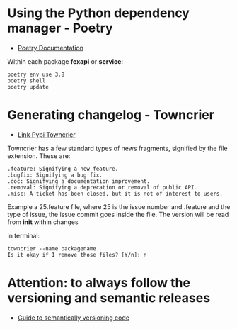 # Using the Python dependency manager - Poetry

* [Poetry Documentation](https://python-poetry.org/docs/)

Within each package __fexapi__ or __service__:
```
poetry env use 3.8
poetry shell
poetry update 
```

# Generating changelog - Towncrier

* [Link Pypi Towncrier](https://pypi.org/project/towncrier/)

Towncrier has a few standard types of news fragments, signified by the file extension. These are:
```
.feature: Signifying a new feature.
.bugfix: Signifying a bug fix.
.doc: Signifying a documentation improvement.
.removal: Signifying a deprecation or removal of public API.
.misc: A ticket has been closed, but it is not of interest to users.
```
Example a 25.feature file, where 25 is the issue number and .feature and the type of issue, the issue commit goes inside the file.
The version will be read from __init__ within changes

in terminal:
```
towncrier --name packagename
Is it okay if I remove those files? [Y/n]: n
```

# Attention: to always __follow__ the versioning and semantic releases
* [Guide to semantically versioning code](https://semver.org/)
